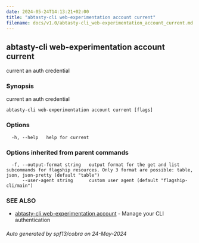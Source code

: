 ```yaml
---
date: 2024-05-24T14:13:21+02:00
title: "abtasty-cli web-experimentation account current"
filename: docs/v1.0/abtasty-cli_web-experimentation_account_current.md
---
```

## abtasty-cli web-experimentation account current

current an auth credential

### Synopsis

current an auth credential

```
abtasty-cli web-experimentation account current [flags]
```

### Options

```
  -h, --help   help for current
```

### Options inherited from parent commands

```
  -f, --output-format string   output format for the get and list subcommands for flagship resources. Only 3 format are possible: table, json, json-pretty (default "table")
      --user-agent string      custom user agent (default "flagship-cli/main")
```

### SEE ALSO

* [abtasty-cli web-experimentation account](/docs/v1.0/abtasty-cli_web-experimentation_account.md)	 - Manage your CLI authentication

###### Auto generated by spf13/cobra on 24-May-2024
